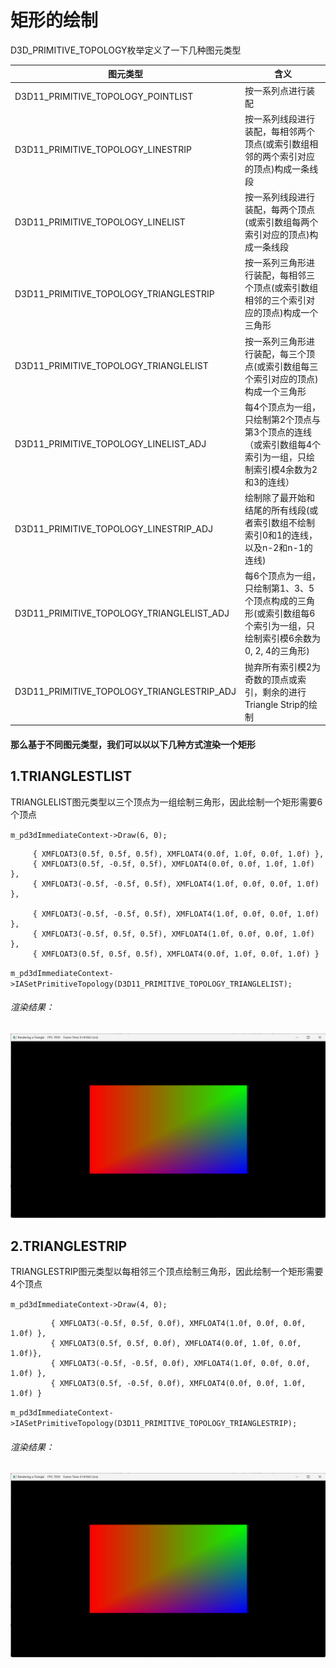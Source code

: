 # 矩形的绘制

<!--注：源码修改自教程项目02-->

D3D_PRIMITIVE_TOPOLOGY枚举定义了一下几种图元类型

| 图元类型                                   | 含义                                                         |
| ------------------------------------------ | ------------------------------------------------------------ |
| D3D11_PRIMITIVE_TOPOLOGY_POINTLIST         | 按一系列点进行装配                                           |
| D3D11_PRIMITIVE_TOPOLOGY_LINESTRIP         | 按一系列线段进行装配，每相邻两个顶点(或索引数组相邻的两个索引对应的顶点)构成一条线段 |
| D3D11_PRIMITIVE_TOPOLOGY_LINELIST          | 按一系列线段进行装配，每两个顶点(或索引数组每两个索引对应的顶点)构成一条线段 |
| D3D11_PRIMITIVE_TOPOLOGY_TRIANGLESTRIP     | 按一系列三角形进行装配，每相邻三个顶点(或索引数组相邻的三个索引对应的顶点)构成一个三角形 |
| D3D11_PRIMITIVE_TOPOLOGY_TRIANGLELIST      | 按一系列三角形进行装配，每三个顶点(或索引数组每三个索引对应的顶点)构成一个三角形 |
| D3D11_PRIMITIVE_TOPOLOGY_LINELIST_ADJ      | 每4个顶点为一组，只绘制第2个顶点与第3个顶点的连线（或索引数组每4个索引为一组，只绘制索引模4余数为2和3的连线） |
| D3D11_PRIMITIVE_TOPOLOGY_LINESTRIP_ADJ     | 绘制除了最开始和结尾的所有线段(或者索引数组不绘制索引0和1的连线，以及n-2和n-1的连线) |
| D3D11_PRIMITIVE_TOPOLOGY_TRIANGLELIST_ADJ  | 每6个顶点为一组，只绘制第1、3、5个顶点构成的三角形(或索引数组每6个索引为一组，只绘制索引模6余数为0, 2, 4的三角形) |
| D3D11_PRIMITIVE_TOPOLOGY_TRIANGLESTRIP_ADJ | 抛弃所有索引模2为奇数的顶点或索引，剩余的进行Triangle Strip的绘制 |



#### 那么基于不同图元类型，我们可以以以下几种方式渲染一个矩形

## 1.TRIANGLESTLIST

TRIANGLELIST图元类型以三个顶点为一组绘制三角形，因此绘制一个矩形需要6个顶点

<!--设置顶点个数为6-->

`m_pd3dImmediateContext->Draw(6, 0);`

<!--设置顶点坐标-->

         { XMFLOAT3(0.5f, 0.5f, 0.5f), XMFLOAT4(0.0f, 1.0f, 0.0f, 1.0f) },
         { XMFLOAT3(0.5f, -0.5f, 0.5f), XMFLOAT4(0.0f, 0.0f, 1.0f, 1.0f) },
         { XMFLOAT3(-0.5f, -0.5f, 0.5f), XMFLOAT4(1.0f, 0.0f, 0.0f, 1.0f) },
    
         { XMFLOAT3(-0.5f, -0.5f, 0.5f), XMFLOAT4(1.0f, 0.0f, 0.0f, 1.0f) },
         { XMFLOAT3(-0.5f, 0.5f, 0.5f), XMFLOAT4(1.0f, 0.0f, 0.0f, 1.0f) },
         { XMFLOAT3(0.5f, 0.5f, 0.5f), XMFLOAT4(0.0f, 1.0f, 0.0f, 1.0f) }

<!--`设置图元类型`-->

`m_pd3dImmediateContext->IASetPrimitiveTopology(D3D11_PRIMITIVE_TOPOLOGY_TRIANGLELIST);`

###### 渲染结果：

![](markdownfiles\矩形.png)

## 2.TRIANGLESTRIP

TRIANGLESTRIP图元类型以每相邻三个顶点绘制三角形，因此绘制一个矩形需要4个顶点

<!--设置顶点个数为4-->

`m_pd3dImmediateContext->Draw(4, 0);`

<!--设置顶点坐标-->

             { XMFLOAT3(-0.5f, 0.5f, 0.0f), XMFLOAT4(1.0f, 0.0f, 0.0f, 1.0f) },
             { XMFLOAT3(0.5f, 0.5f, 0.0f), XMFLOAT4(0.0f, 1.0f, 0.0f, 1.0f)},
             { XMFLOAT3(-0.5f, -0.5f, 0.0f), XMFLOAT4(1.0f, 0.0f, 0.0f, 1.0f) },
             { XMFLOAT3(0.5f, -0.5f, 0.0f), XMFLOAT4(0.0f, 0.0f, 1.0f, 1.0f) }

<!--`设置图元类型`-->

 `m_pd3dImmediateContext->IASetPrimitiveTopology(D3D11_PRIMITIVE_TOPOLOGY_TRIANGLESTRIP);`

###### 渲染结果：

![](markdownfiles\矩形.png)

